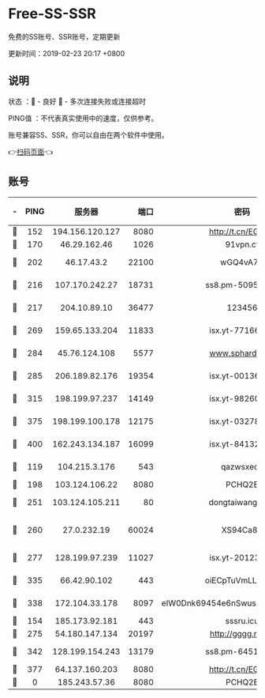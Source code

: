 # Free-SS-SSR

免费的SS账号、SSR账号，定期更新

更新时间：2019-02-23 20:17 +0800

## 说明

状态     ：🙂 - 良好 🙁 - 多次连接失败或连接超时

PING值   ：不代表真实使用中的速度，仅供参考。

账号兼容SS、SSR，你可以自由在两个软件中使用。

👉[扫码页面](https://liesauer.github.io/free-ss-ssr.github.io/)👈

## 账号

|-|PING|服务器|端口|密码|加密方式|区域|
|:----:|:----:|:-----:|-----:|:----:|:----:|:----:|
|🙂|152|194.156.120.127|8080|http://t.cn/EGJIyrl|rc4-md5|RU|
|🙂|170|46.29.162.46|1026|91vpn.cf|rc4-md5|RU|
|🙂|202|46.17.43.2|22100|wGQ4vA7D|aes-256-gcm|RU|
|🙂|216|107.170.242.27|18731|ss8.pm-50950263|aes-256-cfb|US|
|🙂|217|204.10.89.10|36477|123456|aes-256-cfb|US|
|🙂|269|159.65.133.204|11833|isx.yt-77166284|aes-256-cfb|SG|
|🙂|284|45.76.124.108|5577|www.sphard.com|aes-256-cfb|AU|
|🙂|285|206.189.82.176|19354|isx.yt-00136364|aes-256-cfb|SG|
|🙂|315|198.199.97.237|14149|isx.yt-98260741|aes-256-cfb|US|
|🙂|375|198.199.100.178|12175|isx.yt-03278448|aes-256-cfb|US|
|🙂|400|162.243.134.187|16099|isx.yt-84132635|aes-256-cfb|US|
|🙂|119|104.215.3.176|543|qazwsxedc|aes-256-gcm|JP|
|🙂|198|103.124.106.22|8080|PCHQ2E|rc4-md5|US|
|🙂|251|103.124.105.211|80|dongtaiwang.com|aes-256-cfb|US|
|🙂|260|27.0.232.19|60024|XS94Ca8K|xchacha20-ietf-poly1305|HK|
|🙂|277|128.199.97.239|11027|isx.yt-20123297|aes-256-cfb|SG|
|🙂|335|66.42.90.102|443|oiECpTuVmLLxk4Ts|aes-256-cfb|US|
|🙂|338|172.104.33.178|8097|eIW0Dnk69454e6nSwuspv9DmS201tQ0D|aes-256-cfb|SG|
|🙁|154|185.173.92.181|443|sssru.icu|rc4-md5|RU|
|🙁|275|54.180.147.134|20197|http://gggg.rocks|chacha20|KR|
|🙁|342|128.199.154.243|13179|ss8.pm-64511599|aes-256-cfb|SG|
|🙁|377|64.137.160.203|8080|http://t.cn/EGJIyrl|rc4-md5|CA|
|🙁|0|185.243.57.36|8080|PCHQ2E|rc4-md5|US|
